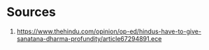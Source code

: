 # Sources
1. https://www.thehindu.com/opinion/op-ed/hindus-have-to-give-sanatana-dharma-profundity/article67294891.ece